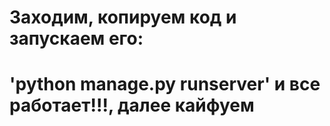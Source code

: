 # Заходим, копируем код и запускаем его:
# 'python manage.py runserver' и все работает!!!, далее кайфуем
